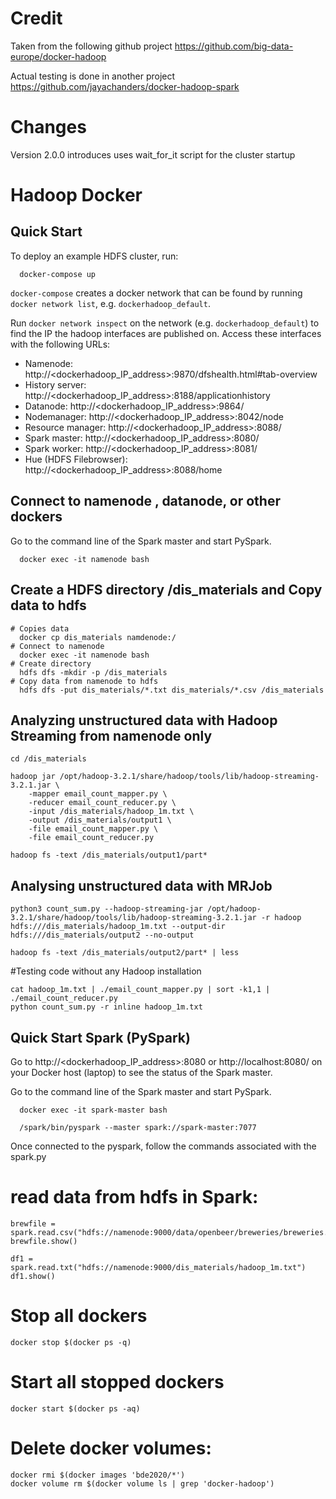 # Credit
Taken from the following github project
https://github.com/big-data-europe/docker-hadoop

Actual testing is done in another project
https://github.com/jayachanders/docker-hadoop-spark

# Changes

Version 2.0.0 introduces uses wait_for_it script for the cluster startup

# Hadoop Docker

## Quick Start

To deploy an example HDFS cluster, run:
```
  docker-compose up
```

`docker-compose` creates a docker network that can be found by running `docker network list`, e.g. `dockerhadoop_default`.

Run `docker network inspect` on the network (e.g. `dockerhadoop_default`) to find the IP the hadoop interfaces are published on. Access these interfaces with the following URLs:

* Namenode: http://<dockerhadoop_IP_address>:9870/dfshealth.html#tab-overview
* History server: http://<dockerhadoop_IP_address>:8188/applicationhistory
* Datanode: http://<dockerhadoop_IP_address>:9864/
* Nodemanager: http://<dockerhadoop_IP_address>:8042/node
* Resource manager: http://<dockerhadoop_IP_address>:8088/
* Spark master: http://<dockerhadoop_IP_address>:8080/
* Spark worker: http://<dockerhadoop_IP_address>:8081/
* Hue (HDFS Filebrowser): http://<dockerhadoop_IP_address>:8088/home

## Connect to namenode , datanode, or other dockers
Go to the command line of the Spark master and start PySpark.
```
  docker exec -it namenode bash
```

## Create a HDFS directory /dis_materials and Copy data to hdfs 
```
# Copies data
  docker cp dis_materials namdenode:/
# Connect to namenode
  docker exec -it namenode bash
# Create directory
  hdfs dfs -mkdir -p /dis_materials
# Copy data from namenode to hdfs
  hdfs dfs -put dis_materials/*.txt dis_materials/*.csv /dis_materials
```

## Analyzing unstructured data with Hadoop Streaming from namenode only
```
cd /dis_materials

hadoop jar /opt/hadoop-3.2.1/share/hadoop/tools/lib/hadoop-streaming-3.2.1.jar \
    -mapper email_count_mapper.py \
    -reducer email_count_reducer.py \
    -input /dis_materials/hadoop_1m.txt \
    -output /dis_materials/output1 \
    -file email_count_mapper.py \
    -file email_count_reducer.py

hadoop fs -text /dis_materials/output1/part*
```

## Analysing unstructured data with MRJob
```
python3 count_sum.py --hadoop-streaming-jar /opt/hadoop-3.2.1/share/hadoop/tools/lib/hadoop-streaming-3.2.1.jar -r hadoop hdfs:///dis_materials/hadoop_1m.txt --output-dir hdfs:///dis_materials/output2 --no-output

hadoop fs -text /dis_materials/output2/part* | less
```

#Testing code without any Hadoop installation
```
cat hadoop_1m.txt | ./email_count_mapper.py | sort -k1,1 | ./email_count_reducer.py
python count_sum.py -r inline hadoop_1m.txt
```

## Quick Start Spark (PySpark)

Go to http://<dockerhadoop_IP_address>:8080 or http://localhost:8080/ on your Docker host (laptop) to see the status of the Spark master.

Go to the command line of the Spark master and start PySpark.
```
  docker exec -it spark-master bash

  /spark/bin/pyspark --master spark://spark-master:7077
```
Once connected to the pyspark, follow the commands associated with the spark.py

# read data from hdfs in Spark:
```
brewfile = spark.read.csv("hdfs://namenode:9000/data/openbeer/breweries/breweries.csv")
brewfile.show()

df1 = spark.read.txt("hdfs://namenode:9000/dis_materials/hadoop_1m.txt")
df1.show()

```

# Stop all dockers
```
docker stop $(docker ps -q)
```

# Start all stopped dockers
```
docker start $(docker ps -aq)
```


# Delete docker volumes:
```
docker rmi $(docker images 'bde2020/*')
docker volume rm $(docker volume ls | grep 'docker-hadoop')
```

